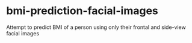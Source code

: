 # bmi-prediction-facial-images
Attempt to predict BMI of a person using only their frontal and side-view facial images
